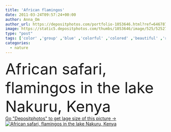 ```yaml
---
title: 'African flamingos'
date: 2011-03-24T09:57:24+00:00
author: Anna_Om
author_url: https://depositphotos.com/portfolio-1053646.html?ref=64678756
image: https://static5.depositphotos.com/thumbs/1053646/image/525/5252735/api_thumb_450.jpg?forcejpeg=true
type: "post"
tags: ['color' ,'group' ,'blue' ,'colorful' ,'colored' ,'beautiful' ,'reflection' ,'seasonal' ,'travel' ,'summer' ,'beauty' ,'park' ,'nature' ,'outdoor' ,'environment' ,'water' ,'autumn' ,'life' ,'animal' ,'electric' ,'african' ,'animals' ,'wildlife' ,'safari' ,'reserve' ,'landscape' ,'sunset' ,'peace' ,'bird' ,'pink' ,'ecology' ,'fingers' ,'scenery' ,'tools' ,'bay' ,'tourism' ,'wild' ,'in' ,'vacation' ,'many' ,'landscapes' ,'national' ,'Africa' ,'lake' ,'birds' ,'flock' ,'wilderness' ,'of' ,'destination' ,'kenya' ]
categories: 
  - nature
---
```

<div aling="center">
            <font size="60"> African safari, flamingos in the lake Nakuru, Kenya</font>   
</div>
<div>
    <a href='https://depositphotos.com/5252735/stock-photo-african-flamingos.html?ref=64678756' target=_blank > Go "Depositphotos" to get lage size of this picture ->
        <img href='https://depositphotos.com/5252735/stock-photo-african-flamingos.html?ref=64678756' src='https://static5.depositphotos.com/1053646/525/i/950/depositphotos_5252735-stock-photo-african-flamingos.jpg?forcejpeg=true' alt='African safari, flamingos in the lake Nakuru, Kenya' >
    </a>
</div>
